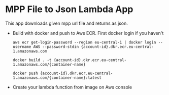 # MPP File to Json Lambda App

This app downloads given mpp url file and returns as json.

- Build with docker and push to Aws ECR. First docker login if you haven't

      aws ecr get-login-password --region eu-central-1 | docker login --username AWS --password-stdin {account-id}.dkr.ecr.eu-central-1.amazonaws.com

      docker build . -t {account-id}.dkr.ecr.eu-central-1.amazonaws.com/{container-name}

      docker push {account-id}.dkr.ecr.eu-central-1.amazonaws.com/{container-name}:latest

- Create your lambda function from image on Aws console
